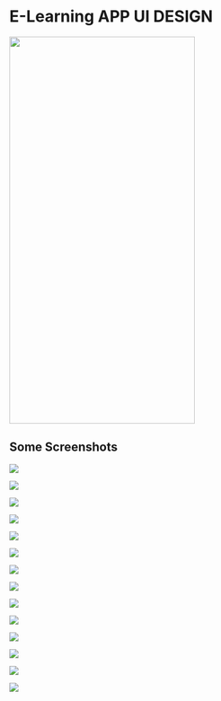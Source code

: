 # E-Learning APP UI DESIGN

<img src="https://user-images.githubusercontent.com/81028182/123064695-3b18d780-d42e-11eb-8d13-702c368daf48.gif" width="330" height="690">


## Some Screenshots

![](assets/images/S1.png)

![](assets/images/S14.png)

![](assets/images/S2.png)

![](assets/images/S3.png)

![](assets/images/S4.png)

![](assets/images/S5.png)

![](assets/images/S6.png)

![](assets/images/S7.png)

![](assets/images/S8.png)

![](assets/images/S9.png)

![](assets/images/S10.png)

![](assets/images/S11.png)

![](assets/images/S12.png)

![](assets/images/S13.png)
